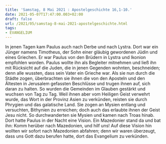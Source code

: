 ```yaml
---
title: 'Samstag, 8 Mai 2021 : Apostelgeschichte 16,1-10.'
date: 2021-05-07T17:47:00.003+02:00
draft: false
url: /2021/05/samstag-8-mai-2021-apostelgeschichte.html
tags: 
- EVANGELIUM
---
```


In jenen Tagen kam Paulus auch nach Derbe und nach Lystra. Dort war ein Jünger namens Timotheus, der Sohn einer gläubig gewordenen Jüdin und eines Griechen. Er war Paulus von den Brüdern in Lystra und Ikonion empfohlen worden. Paulus wollte ihn als Begleiter mitnehmen und ließ ihn mit Rücksicht auf die Juden, die in jenen Gegenden wohnten, beschneiden; denn alle wussten, dass sein Vater ein Grieche war. Als sie nun durch die Städte zogen, überbrachten sie ihnen die von den Aposteln und den Ältesten in Jerusalem gefassten Beschlüsse und trugen ihnen auf, sich daran zu halten. So wurden die Gemeinden im Glauben gestärkt und wuchsen von Tag zu Tag. Weil ihnen aber vom Heiligen Geist verwehrt wurde, das Wort in der Provinz Asien zu verkünden, reisten sie durch Phrygien und das galatische Land. Sie zogen an Mysien entlang und versuchten, Bithynien zu erreichen; doch auch das erlaubte ihnen der Geist Jesu nicht. So durchwanderten sie Mysien und kamen nach Troas hinab. Dort hatte Paulus in der Nacht eine Vision. Ein Mazedonier stand da und bat ihn: Komm herüber nach Mazedonien, und hilf uns! Auf diese Vision hin wollten wir sofort nach Mazedonien abfahren; denn wir waren überzeugt, dass uns Gott dazu berufen hatte, dort das Evangelium zu verkünden.